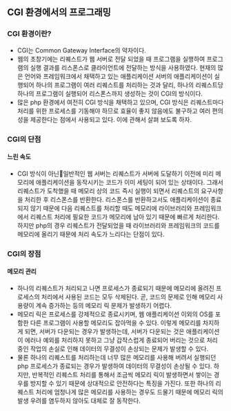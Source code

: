 ## CGI 환경에서의 프로그래밍

### CGI 환경이란?
- CGI는 Common Gateway Interface의 약자이다.
- 웹의 초창기에는 리퀘스트가 웹 서버로 전달 되었을 때 프로그램을 실행하여 프로그램의 실행 결과를 리스폰스로 클라이언트에 전달하는 방식을 사용하였다. 현재의 많은 언어와 프레임워크에서 채택하고 있는 애플리케이션 서버의 애플리케이션이 실행되어 하나의 프로그램이 여러 리퀘스트를 처리하는 것과 달리, 하나의 리퀘스트당 하나의 프로그램이 실행되어 리스폰스까지 생성하는 것이 CGI의 방식이다.
- 많은 php 환경에서 여전히 CGI 방식을 채택하고 있으며, CGI 방식은 리퀘스트마다 처리를 위한 프로세스를 기동해야 하므로 효율이 좋지 않음에도 불구하고 여러 편의성을 제공한다는 점에서 사용되고 있다. 이에 관해서 살펴 보도록 하자.

### CGI의 단점

#### 느린 속도
- CGI 방식이 아닌일반적인 웹 서버는 리퀘스트가 서버에 도달하기 이전에 미리 메모리에 애플리케이션을 동작시키는 코드가 이미 세팅이 되어 있는 상태이다. 그래서 리퀘스트가 도착했을 때 메모리 상의 코드 즉시 실행이 되면서 리퀘스트의 요구사항을 처리한 후 리스폰스를 반환한다. 리스폰스를 반환하고서도 애플리케이션이 종료되지 않기 때문에 다음 리퀘스트를 처리할 때도 메모리에 라이브러리와 프레임워크에서 리퀘스트 처리에 필요한 코드가 메모리에 남아 있기 때문에 빠르게 처리한다. 하지만 php의 경우 리퀘스트가 전달되었을 때 라이브러리와 프레임워크의 코드를 메모리에 올리기 때문에 처리 속도가 느리다는 단점이 있다.

### CGI의 장점

#### 메모리 관리
- 하나의 리퀘스트가 처리되고 나면 프로세스가 종료되기 때문에 메모리에 올려진 프로세스의 처리에서 사용된 코드는 모두 삭제된다. 곧, 코드의 문제로 인해 메모리 사용량이 계속 증가하는 등의 메모리 릭 문제가 발생하기 어렵다.
- 메모리 릭은 프로세스를 강제적으로 종료시키며, 웹 애플리케이션 이외의 OS를 포함한 다른 프로그램이 사용할 메모리도 잡아먹을 수 있다. 이렇게 메모리를 차지하게 되면, 서버가 다운되는 경우가 발생하는데, 서버가 다운되는 것은 애플리케이션이 에러나 예외를 처리하지 못하고 그냥 갑작스럽게 종료되어 버리는 것으로 처리 중인 작업의 손실로 인해 데이터의 무결성이 손상되는 문제가 발생할 수 있다.
- 물론 하나의 리퀘스트를 처리하는데 너무 많은 메모리를 사용해 버려서 실행되던 php 프로세스가 종료되는 경우가 발생하여 데이터의 무결성이 손상될 수 있다. 하지만, 반복적인 리퀘스트 처리를 통해서 조금씩 메모리 릭이 발생하면서 쌓이는 경우를 방지할 수 있기 때문에 상대적으로 안전하다는 특징을 가진다. 또한 하나의 리퀘스트 처리에 엄청나게 많은 메모리를 사용하는 경우도 드물기 때문에 메모리 릭의 발생 우려를 염두하지 않아도 대체로 잘 동작한다.
